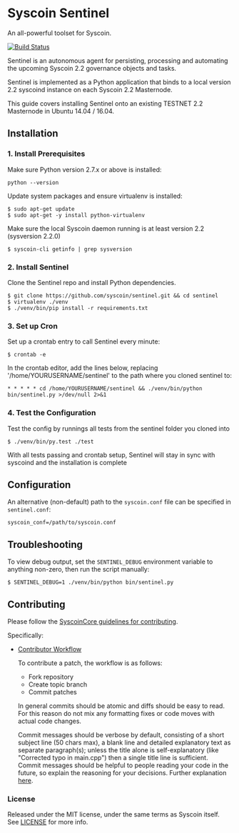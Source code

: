 # Syscoin Sentinel

An all-powerful toolset for Syscoin.

[![Build Status](https://travis-ci.org/syscoin/sentinel.svg?branch=master)](https://travis-ci.org/syscoin/sentinel)

Sentinel is an autonomous agent for persisting, processing and automating the upcoming Syscoin 2.2 governance objects and tasks.

Sentinel is implemented as a Python application that binds to a local version 2.2 syscoind instance on each Syscoin 2.2 Masternode.

This guide covers installing Sentinel onto an existing TESTNET 2.2 Masternode in Ubuntu 14.04 / 16.04.

## Installation

### 1. Install Prerequisites

Make sure Python version 2.7.x or above is installed:

    python --version

Update system packages and ensure virtualenv is installed:

    $ sudo apt-get update
    $ sudo apt-get -y install python-virtualenv

Make sure the local Syscoin daemon running is at least version 2.2 (sysversion 2.2.0)

    $ syscoin-cli getinfo | grep sysversion

### 2. Install Sentinel

Clone the Sentinel repo and install Python dependencies.

    $ git clone https://github.com/syscoin/sentinel.git && cd sentinel
    $ virtualenv ./venv
    $ ./venv/bin/pip install -r requirements.txt

### 3. Set up Cron

Set up a crontab entry to call Sentinel every minute:

    $ crontab -e

In the crontab editor, add the lines below, replacing '/home/YOURUSERNAME/sentinel' to the path where you cloned sentinel to:

    * * * * * cd /home/YOURUSERNAME/sentinel && ./venv/bin/python bin/sentinel.py >/dev/null 2>&1

### 4. Test the Configuration

Test the config by runnings all tests from the sentinel folder you cloned into

    $ ./venv/bin/py.test ./test

With all tests passing and crontab setup, Sentinel will stay in sync with syscoind and the installation is complete

## Configuration

An alternative (non-default) path to the `syscoin.conf` file can be specified in `sentinel.conf`:

    syscoin_conf=/path/to/syscoin.conf

## Troubleshooting

To view debug output, set the `SENTINEL_DEBUG` environment variable to anything non-zero, then run the script manually:

    $ SENTINEL_DEBUG=1 ./venv/bin/python bin/sentinel.py

## Contributing

Please follow the [SyscoinCore guidelines for contributing](https://github.com/syscoin/syscoin2/tree/dev-2.2/CONTRIBUTING.md).

Specifically:

* [Contributor Workflow](https://github.com/syscoin/syscoin2/tree/dev-2.2/CONTRIBUTING.md#contributor-workflow)

    To contribute a patch, the workflow is as follows:

    * Fork repository
    * Create topic branch
    * Commit patches

    In general commits should be atomic and diffs should be easy to read. For this reason do not mix any formatting fixes or code moves with actual code changes.

    Commit messages should be verbose by default, consisting of a short subject line (50 chars max), a blank line and detailed explanatory text as separate paragraph(s); unless the title alone is self-explanatory (like "Corrected typo in main.cpp") then a single title line is sufficient. Commit messages should be helpful to people reading your code in the future, so explain the reasoning for your decisions. Further explanation [here](http://chris.beams.io/posts/git-commit/).

### License

Released under the MIT license, under the same terms as Syscoin itself. See [LICENSE](LICENSE) for more info.
